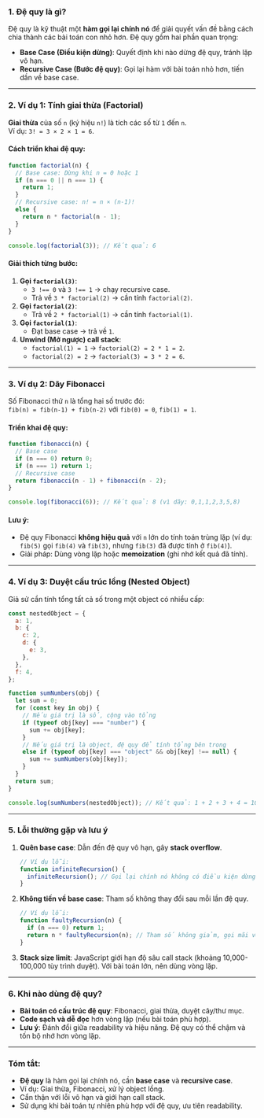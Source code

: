 ### 1. **Đệ quy là gì?**
Đệ quy là kỹ thuật một **hàm gọi lại chính nó** để giải quyết vấn đề bằng cách chia thành các bài toán con nhỏ hơn. Đệ quy gồm hai phần quan trọng:
- **Base Case (Điều kiện dừng)**: Quyết định khi nào dừng đệ quy, tránh lặp vô hạn.
- **Recursive Case (Bước đệ quy)**: Gọi lại hàm với bài toán nhỏ hơn, tiến dần về base case.

---

### 2. Ví dụ 1: Tính giai thừa (Factorial)
**Giai thừa** của số `n` (ký hiệu `n!`) là tích các số từ `1` đến `n`.  
Ví dụ: `3! = 3 × 2 × 1 = 6`.

#### Cách triển khai đệ quy:
```javascript
function factorial(n) {
  // Base case: Dừng khi n = 0 hoặc 1
  if (n === 0 || n === 1) {
    return 1;
  }
  // Recursive case: n! = n × (n-1)!
  else {
    return n * factorial(n - 1);
  }
}

console.log(factorial(3)); // Kết quả: 6
```

#### Giải thích từng bước:
1. **Gọi `factorial(3)`**:
   - `3 !== 0` và `3 !== 1` → chạy recursive case.
   - Trả về `3 * factorial(2)` → cần tính `factorial(2)`.
2. **Gọi `factorial(2)`**:
   - Trả về `2 * factorial(1)` → cần tính `factorial(1)`.
3. **Gọi `factorial(1)`**:
   - Đạt base case → trả về `1`.
4. **Unwind (Mở ngược) call stack**:
   - `factorial(1) = 1` → `factorial(2) = 2 * 1 = 2`.
   - `factorial(2) = 2` → `factorial(3) = 3 * 2 = 6`.

---

### 3. Ví dụ 2: Dãy Fibonacci
Số Fibonacci thứ `n` là tổng hai số trước đó:  
`fib(n) = fib(n-1) + fib(n-2)` với `fib(0) = 0`, `fib(1) = 1`.

#### Triển khai đệ quy:
```javascript
function fibonacci(n) {
  // Base case
  if (n === 0) return 0;
  if (n === 1) return 1;
  // Recursive case
  return fibonacci(n - 1) + fibonacci(n - 2);
}

console.log(fibonacci(6)); // Kết quả: 8 (vì dãy: 0,1,1,2,3,5,8)
```

#### Lưu ý:
- Đệ quy Fibonacci **không hiệu quả** với `n` lớn do tính toán trùng lặp (ví dụ: `fib(5)` gọi `fib(4)` và `fib(3)`, nhưng `fib(3)` đã được tính ở `fib(4)`).
- Giải pháp: Dùng vòng lặp hoặc **memoization** (ghi nhớ kết quả đã tính).

---

### 4. Ví dụ 3: Duyệt cấu trúc lồng (Nested Object)
Giả sử cần tính tổng tất cả số trong một object có nhiều cấp:

```javascript
const nestedObject = {
  a: 1,
  b: {
    c: 2,
    d: {
      e: 3,
    },
  },
  f: 4,
};

function sumNumbers(obj) {
  let sum = 0;
  for (const key in obj) {
    // Nếu giá trị là số, cộng vào tổng
    if (typeof obj[key] === "number") {
      sum += obj[key];
    }
    // Nếu giá trị là object, đệ quy để tính tổng bên trong
    else if (typeof obj[key] === "object" && obj[key] !== null) {
      sum += sumNumbers(obj[key]);
    }
  }
  return sum;
}

console.log(sumNumbers(nestedObject)); // Kết quả: 1 + 2 + 3 + 4 = 10
```

---

### 5. Lỗi thường gặp và lưu ý
1. **Quên base case**: Dẫn đến đệ quy vô hạn, gây **stack overflow**.
   ```javascript
   // Ví dụ lỗi:
   function infiniteRecursion() {
     infiniteRecursion(); // Gọi lại chính nó không có điều kiện dừng
   }
   ```

2. **Không tiến về base case**: Tham số không thay đổi sau mỗi lần đệ quy.
   ```javascript
   // Ví dụ lỗi:
   function faultyRecursion(n) {
     if (n === 0) return 1;
     return n * faultyRecursion(n); // Tham số không giảm, gọi mãi với n
   }
   ```

3. **Stack size limit**: JavaScript giới hạn độ sâu call stack (khoảng 10,000-100,000 tùy trình duyệt). Với bài toán lớn, nên dùng vòng lặp.

---

### 6. Khi nào dùng đệ quy?
- **Bài toán có cấu trúc đệ quy**: Fibonacci, giai thừa, duyệt cây/thư mục.
- **Code sạch và dễ đọc** hơn vòng lặp (nếu bài toán phù hợp).
- **Lưu ý**: Đánh đổi giữa readability và hiệu năng. Đệ quy có thể chậm và tốn bộ nhớ hơn vòng lặp.

---

### Tóm tắt:
- **Đệ quy** là hàm gọi lại chính nó, cần **base case** và **recursive case**.
- Ví dụ: Giai thừa, Fibonacci, xử lý object lồng.
- Cẩn thận với lỗi vô hạn và giới hạn call stack.
- Sử dụng khi bài toán tự nhiên phù hợp với đệ quy, ưu tiên readability.